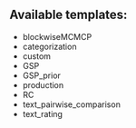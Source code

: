 ## Available templates:
 - blockwiseMCMCP
 - categorization
 - custom
 - GSP
 - GSP_prior
 - production
 - RC
 - text_pairwise_comparison
 - text_rating